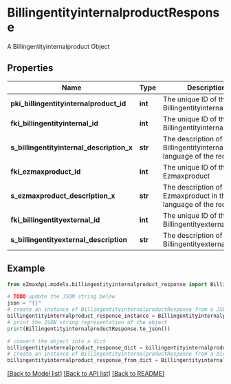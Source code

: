 # BillingentityinternalproductResponse

A Billingentityinternalproduct Object

## Properties

Name | Type | Description | Notes
------------ | ------------- | ------------- | -------------
**pki_billingentityinternalproduct_id** | **int** | The unique ID of the Billingentityinternalproduct | 
**fki_billingentityinternal_id** | **int** | The unique ID of the Billingentityinternal. | 
**s_billingentityinternal_description_x** | **str** | The description of the Billingentityinternal in the language of the requester | 
**fki_ezmaxproduct_id** | **int** | The unique ID of the Ezmaxproduct | 
**s_ezmaxproduct_description_x** | **str** | The description of the Ezmaxproduct in the language of the requester | 
**fki_billingentityexternal_id** | **int** | The unique ID of the Billingentityexternal | 
**s_billingentityexternal_description** | **str** | The description of the Billingentityexternal | 

## Example

```python
from eZmaxApi.models.billingentityinternalproduct_response import BillingentityinternalproductResponse

# TODO update the JSON string below
json = "{}"
# create an instance of BillingentityinternalproductResponse from a JSON string
billingentityinternalproduct_response_instance = BillingentityinternalproductResponse.from_json(json)
# print the JSON string representation of the object
print(BillingentityinternalproductResponse.to_json())

# convert the object into a dict
billingentityinternalproduct_response_dict = billingentityinternalproduct_response_instance.to_dict()
# create an instance of BillingentityinternalproductResponse from a dict
billingentityinternalproduct_response_from_dict = BillingentityinternalproductResponse.from_dict(billingentityinternalproduct_response_dict)
```
[[Back to Model list]](../README.md#documentation-for-models) [[Back to API list]](../README.md#documentation-for-api-endpoints) [[Back to README]](../README.md)


